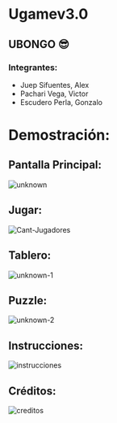 # Ugamev3.0
## UBONGO :sunglasses:
### Integrantes:
* Juep Sifuentes, Alex
* Pachari Vega, Victor
* Escudero Perla, Gonzalo

# Demostración:
## Pantalla Principal:
<img src="https://i.ibb.co/BGDzKLW/unknown.png" alt="unknown" border="0">

## Jugar:
<img src="https://i.ibb.co/JR8JLMx/Cant-Jugadores.png" alt="Cant-Jugadores" border="0">

## Tablero:
<img src="https://i.ibb.co/RbrBbMJ/unknown-1.png" alt="unknown-1" border="0">

## Puzzle:
<img src="https://i.ibb.co/2khsbDf/unknown-2.png" alt="unknown-2" border="0">

## Instrucciones:
<img src="https://i.ibb.co/bKw8bTZ/instrucciones.jpg" alt="instrucciones" border="0">

## Créditos:
<img src="https://i.ibb.co/kywYgRy/creditos.jpg" alt="creditos" border="0">
